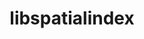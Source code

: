 ---
title: "libspatialindex"
layout: cache
categories: [package, v0.19]
meta: {"versions": ["1.9.3"], "compilers": ["gcc@=7.3.1"], "oss": ["amzn2"], "platforms": ["linux"], "targets": ["x86_64_v3"], "stacks": ["ml-cpu", "ml-cuda"], "num_specs": 1, "num_specs_by_stack": {"ml-cuda": 1, "ml-cpu": 1}}
spec_details: [{"hash": "fc2jxy5p2au7ogqgywvyuc26olfw2ivg", "compiler": "gcc@=7.3.1", "versions": ["1.9.3"], "os": "amzn2", "platform": "linux", "target": "x86_64_v3", "variants": ["build_system=cmake", "build_type=RelWithDebInfo", "~ipo"], "stacks": ["ml-cuda", "ml-cpu"], "size": "-", "tarball": "https://binaries.spack.io/releases/v0.19/build_cache/linux-amzn2-x86_64_v3/gcc-7.3.1/libspatialindex-1.9.3/linux-amzn2-x86_64_v3-gcc-7.3.1-libspatialindex-1.9.3-fc2jxy5p2au7ogqgywvyuc26olfw2ivg.spack"}]
---